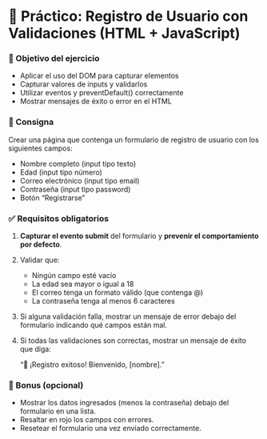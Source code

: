 # 📄 Práctico: Registro de Usuario con Validaciones (HTML + JavaScript)

### 🎯 Objetivo del ejercicio

- Aplicar el uso del DOM para capturar elementos
- Capturar valores de inputs y validarlos
- Utilizar eventos y preventDefault() correctamente
- Mostrar mensajes de éxito o error en el HTML

### 📌 Consigna

Crear una página que contenga un formulario de registro de usuario con los siguientes campos:
- Nombre completo (input tipo texto)
- Edad (input tipo número)
- Correo electrónico (input tipo email)
- Contraseña (input tipo password)
- Botón “Registrarse”

### ✅ Requisitos obligatorios
1. **Capturar el evento submit** del formulario y **prevenir el comportamiento por defecto**.

2. Validar que:
    - Ningún campo esté vacío
    - La edad sea mayor o igual a 18
    - El correo tenga un formato válido (que contenga @)
    - La contraseña tenga al menos 6 caracteres

3. Si alguna validación falla, mostrar un mensaje de error debajo del formulario indicando qué campos están mal.

4. Si todas las validaciones son correctas, mostrar un mensaje de éxito que diga:

    “🎉 ¡Registro exitoso! Bienvenido, [nombre].”

### 🧠 Bonus (opcional)

- Mostrar los datos ingresados (menos la contraseña) debajo del formulario en una lista.
- Resaltar en rojo los campos con errores.
- Resetear el formulario una vez enviado correctamente.